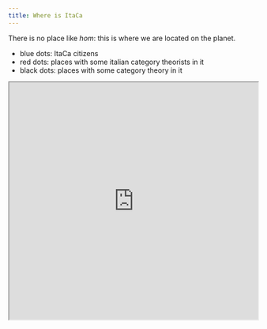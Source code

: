 ```yaml
---
title: Where is ItaCa
---
```


There is no place like _hom_: this is where we are located on the planet.

- blue dots: ItaCa citizens
- red dots: places with some italian category theorists in it
- black dots: places with some category theory in it

<!-- E' il caso di inserire tanta gente?
Also, cosa dite del file itaca.json che contiene nomi e affiliazioni di
tutti i sottoscriventi al google group? Ovviamente quella lista non è da divulgare.
Ma possiamo usarla per determinare le coordinate delle varie ubicazioni.
 -->

<iframe src="https://www.google.com/maps/d/u/0/embed?mid=1nJatvBrmpbiKkBFN9nTUkm7a-r0XdQ0e" width="100%" height="480"></iframe>
